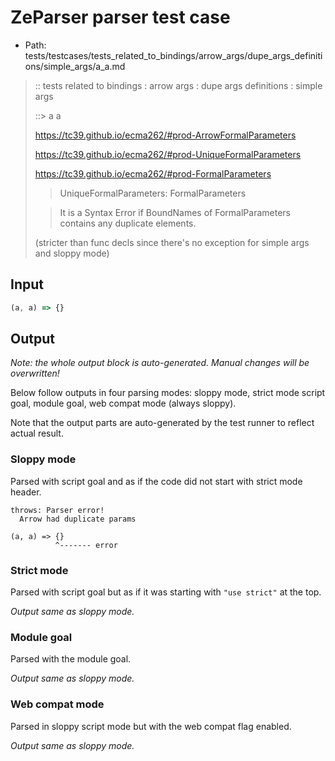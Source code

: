 # ZeParser parser test case

- Path: tests/testcases/tests_related_to_bindings/arrow_args/dupe_args_definitions/simple_args/a_a.md

> :: tests related to bindings : arrow args : dupe args definitions : simple args
>
> ::> a a
> 
> https://tc39.github.io/ecma262/#prod-ArrowFormalParameters
> 
> https://tc39.github.io/ecma262/#prod-UniqueFormalParameters
> 
> https://tc39.github.io/ecma262/#prod-FormalParameters
> 
> > UniqueFormalParameters: FormalParameters
> 
> >   It is a Syntax Error if BoundNames of FormalParameters contains any duplicate elements.
> 
> (stricter than func decls since there's no exception for simple args and sloppy mode)


## Input


`````js
(a, a) => {}
`````

## Output

_Note: the whole output block is auto-generated. Manual changes will be overwritten!_

Below follow outputs in four parsing modes: sloppy mode, strict mode script goal, module goal, web compat mode (always sloppy).

Note that the output parts are auto-generated by the test runner to reflect actual result.

### Sloppy mode

Parsed with script goal and as if the code did not start with strict mode header.

`````
throws: Parser error!
  Arrow had duplicate params

(a, a) => {}
          ^------- error
`````

### Strict mode

Parsed with script goal but as if it was starting with `"use strict"` at the top.

_Output same as sloppy mode._

### Module goal

Parsed with the module goal.

_Output same as sloppy mode._

### Web compat mode

Parsed in sloppy script mode but with the web compat flag enabled.

_Output same as sloppy mode._
